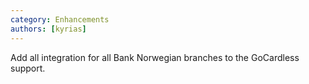 ```yaml
---
category: Enhancements
authors: [kyrias]
---
```


Add all integration for all Bank Norwegian branches to the GoCardless support.
